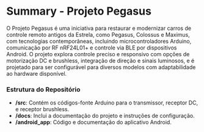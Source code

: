 # Summary - Projeto Pegasus

O Projeto Pegasus é uma iniciativa para restaurar e modernizar carros de controle remoto antigos da Estrela, como Pegasus, Colossus e Maximus, com tecnologias contemporâneas, incluindo microcontroladores Arduino, comunicação por RF nRF24L01+ e controle via BLE por dispositivos Android. O projeto explora controle preciso e responsivo com opções de motorização DC e brushless, integração de direção e sinais luminosos, e é projetado para ser configurável para diversos modelos com adaptabilidade ao hardware disponível.

### Estrutura do Repositório
- **/src**: Contém os códigos-fonte Arduino para o transmissor, receptor DC, e receptor brushless.
- **/docs**: Inclui a documentação do projeto e instruções de configuração.
- **/android_app**: Código e documentação do aplicativo Android.
